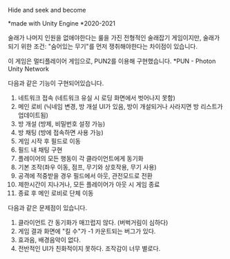 
Hide and seek and become

*made with Unity Engine
*2020-2021

술래가 나머지 인원을 없애야한다는 룰을 가진 전형적인 술래잡기 게임이지만,
술래가 되기 위한 조건: "숨어있는 무기"를 먼저 쟁취해야한다는 차이점이 있습니다.

이 게임은 멀티플레이어 게임으로, PUN2를 이용해 구현했습니다.
*PUN - Photon Unity Network

다음과 같은 기능이 구현되어있습니다.
1. 네트워크 접속 (네트워크 유실 시 로딩 화면에서 벗어나지 못함)
2. 메인 로비 (닉네임 변경, 방 개설 UI가 있음, 방이 개설되거나 사라지면 방 리스트가 업데이트됨)
3. 방 개설 (방제, 비밀번호 설정 가능)
4. 방 채팅 (방에 접속하면 사용 가능)
5. 게임 시작 후 필드로 이동
6. 필드 내 채팅 구현
7. 플레이어의 모든 행동이 각 클라이언트에게 동기화
8. 기본 조작(좌우 이동, 점프, 무기와 상호작용, 무기 사용)
9. 공격에 적중받을 경우 필드에서 아웃, 관전모드로 전환
10. 제한시간이 지나거나, 모든 플레이어가 아웃 시 게임 종료
11. 종료 후 메인 로비로 단체 이동

다음과 같은 문제점이 있습니다.
1. 클라이언트 간 동기화가 매끄럽지 않다. (버벅거림이 심하다)
2. 게임 결과 화면에 "킬 수"가 -1 카운트되는 버그가 있다.
3. 효과음, 배경음악이 없다.
4. 전반적인 UI가 친화적이지 못하다. 조작감이 너무 별로다.
